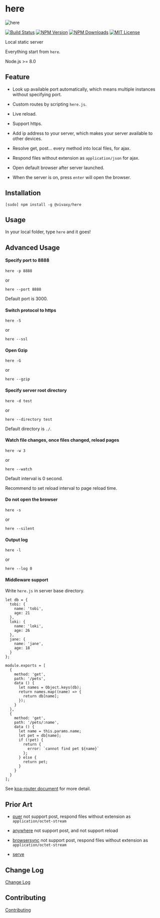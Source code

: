 # here

![here](./assets/images/here.jpg)

[![Build Status][travis-image]][travis-url]
[![NPM Version][npm-version-image]][npm-url]
[![NPM Downloads][npm-downloads-image]][npm-url]
[![MIT License][license-image]][license-url]

Local static server

Everything start from `here`.

Node.js >= 8.0

## Feature

- Look up available port automatically, which means multiple instances without specifying port.

- Custom routes by scripting `here.js`.

- Live reload.

- Support https.

- Add ip address to your server, which makes your server available to other devices.

- Resolve get, post... every method into local files, for ajax.

- Respond files without extension as `application/json` for ajax.

- Open default browser after server launched.

- When the server is on, press `enter` will open the browser.

## Installation

`[sudo] npm install -g @vivaxy/here`

## Usage

In your local folder, type `here` and it goes\!

## Advanced Usage

#### Specify port to 8888

`here -p 8888`

or

`here --port 8888`

Default port is 3000.

#### Switch protocol to https

`here -S`

or

`here --ssl`

#### Open Gzip

`here -G`

or

`here --gzip`

#### Specify server root directory

`here -d test`

or

`here --directory test`

Default directory is `./`.

#### Watch file changes, once files changed, reload pages

`here -w 3`

or

`here --watch`

Default interval is 0 second.

Recommend to set reload interval to page reload time.

#### Do not open the browser

`here -s`

or

`here --silent`

#### Output log

`here -l`

or

`here --log 0`

#### Middleware support

Write `here.js` in server base directory.

```
let db = {
  tobi: {
    name: 'tobi',
    age: 21
  },
  loki: {
    name: 'loki',
    age: 26
  },
  jane: {
    name: 'jane',
    age: 18
  }
};

module.exports = [
  {
    method: 'get',
    path: '/pets',
    data () {
      let names = Object.keys(db);
      return names.map((name) => {
        return db[name];
      });
    }
  },
  {
    method: 'get',
    path: '/pets/:name',
    data () {
      let name = this.params.name;
      let pet = db[name];
      if (!pet) {
        return {
          error: `cannot find pet ${name}`
        };
      } else {
        return pet;
      }
    }
  }
];
```

See [koa-router document](https://github.com/alexmingoia/koa-router#module_koa-router--Router+get%7Cput%7Cpost%7Cpatch%7Cdelete) for more detail.

## Prior Art

- [puer](https://www.npmjs.com/package/puer) not support post, respond files without extension as `application/octet-stream`

- [anywhere](https://www.npmjs.com/package/anywhere) not support post, and not support reload

- [browsersync](http://www.browsersync.io/) not support post, respond files without extension as `application/octet-stream`

- [serve](https://github.com/zeit/serve)

## Change Log

[Change Log](CHANGELOG.md)

## Contributing

[Contributing](CONTRIBUTING.md)

[npm-version-image]: http://img.shields.io/npm/v/@vivaxy/here.svg?style=flat-square
[npm-url]: https://www.npmjs.com/package/@vivaxy/here
[npm-downloads-image]: http://img.shields.io/npm/dt/@vivaxy/here.svg?style=flat-square
[license-image]: http://img.shields.io/npm/l/@vivaxy/here.svg?style=flat-square
[license-url]: LICENSE
[travis-image]: https://img.shields.io/travis/vivaxy/here.svg?style=flat-square
[travis-url]: https://travis-ci.org/vivaxy/here
